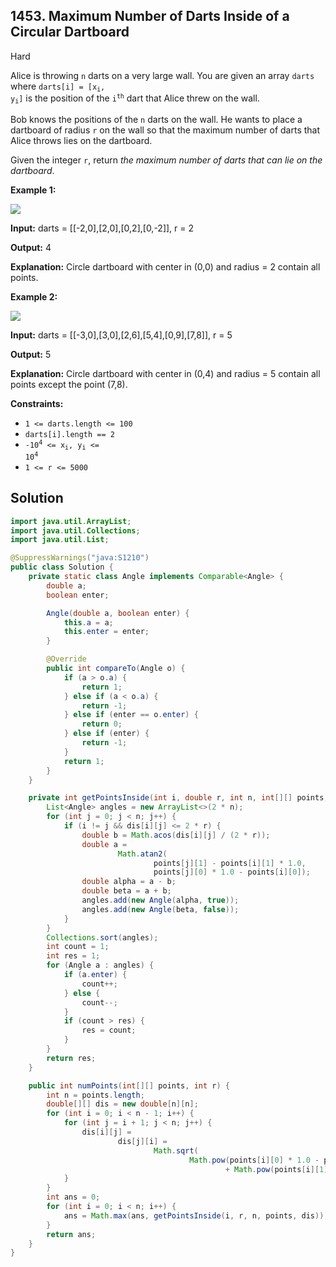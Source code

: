 ## 1453\. Maximum Number of Darts Inside of a Circular Dartboard

Hard

Alice is throwing `n` darts on a very large wall. You are given an array `darts` where <code>darts[i] = [x<sub>i</sub>, y<sub>i</sub>]</code> is the position of the <code>i<sup>th</sup></code> dart that Alice threw on the wall.

Bob knows the positions of the `n` darts on the wall. He wants to place a dartboard of radius `r` on the wall so that the maximum number of darts that Alice throws lies on the dartboard.

Given the integer `r`, return _the maximum number of darts that can lie on the dartboard_.

**Example 1:**

![](https://assets.leetcode.com/uploads/2020/04/29/sample_1_1806.png)

**Input:** darts = [[-2,0],[2,0],[0,2],[0,-2]], r = 2

**Output:** 4

**Explanation:** Circle dartboard with center in (0,0) and radius = 2 contain all points.

**Example 2:**

![](https://assets.leetcode.com/uploads/2020/04/29/sample_2_1806.png)

**Input:** darts = [[-3,0],[3,0],[2,6],[5,4],[0,9],[7,8]], r = 5

**Output:** 5

**Explanation:** Circle dartboard with center in (0,4) and radius = 5 contain all points except the point (7,8).

**Constraints:**

*   `1 <= darts.length <= 100`
*   `darts[i].length == 2`
*   <code>-10<sup>4</sup> <= x<sub>i</sub>, y<sub>i</sub> <= 10<sup>4</sup></code>
*   `1 <= r <= 5000`

## Solution

```java
import java.util.ArrayList;
import java.util.Collections;
import java.util.List;

@SuppressWarnings("java:S1210")
public class Solution {
    private static class Angle implements Comparable<Angle> {
        double a;
        boolean enter;

        Angle(double a, boolean enter) {
            this.a = a;
            this.enter = enter;
        }

        @Override
        public int compareTo(Angle o) {
            if (a > o.a) {
                return 1;
            } else if (a < o.a) {
                return -1;
            } else if (enter == o.enter) {
                return 0;
            } else if (enter) {
                return -1;
            }
            return 1;
        }
    }

    private int getPointsInside(int i, double r, int n, int[][] points, double[][] dis) {
        List<Angle> angles = new ArrayList<>(2 * n);
        for (int j = 0; j < n; j++) {
            if (i != j && dis[i][j] <= 2 * r) {
                double b = Math.acos(dis[i][j] / (2 * r));
                double a =
                        Math.atan2(
                                points[j][1] - points[i][1] * 1.0,
                                points[j][0] * 1.0 - points[i][0]);
                double alpha = a - b;
                double beta = a + b;
                angles.add(new Angle(alpha, true));
                angles.add(new Angle(beta, false));
            }
        }
        Collections.sort(angles);
        int count = 1;
        int res = 1;
        for (Angle a : angles) {
            if (a.enter) {
                count++;
            } else {
                count--;
            }
            if (count > res) {
                res = count;
            }
        }
        return res;
    }

    public int numPoints(int[][] points, int r) {
        int n = points.length;
        double[][] dis = new double[n][n];
        for (int i = 0; i < n - 1; i++) {
            for (int j = i + 1; j < n; j++) {
                dis[i][j] =
                        dis[j][i] =
                                Math.sqrt(
                                        Math.pow(points[i][0] * 1.0 - points[j][0], 2)
                                                + Math.pow(points[i][1] * 1.0 - points[j][1], 2));
            }
        }
        int ans = 0;
        for (int i = 0; i < n; i++) {
            ans = Math.max(ans, getPointsInside(i, r, n, points, dis));
        }
        return ans;
    }
}
```
